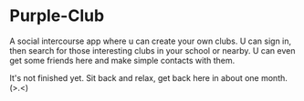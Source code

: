 # Purple-Club
A social intercourse app where u can create your own clubs. U can sign in, then search for those interesting clubs in your school or nearby. U can even get some friends here and make simple contacts with them.

It's not finished yet. Sit back and relax, get back here in about one month.(>.<)
